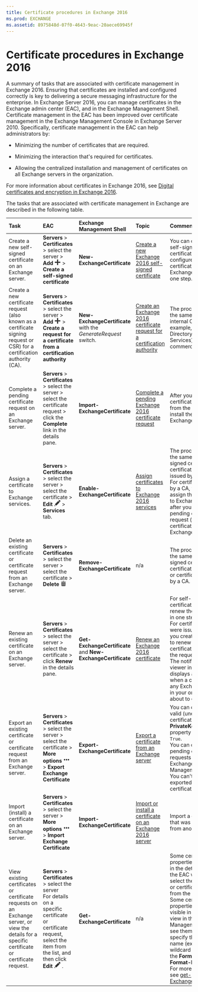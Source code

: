 ```yaml
---
title: Certificate procedures in Exchange 2016
ms.prod: EXCHANGE
ms.assetid: 8975848d-07f0-4643-9eac-20aece69945f
---
```




# Certificate procedures in Exchange 2016
A summary of tasks that are associated with certificate management in Exchange 2016.
Ensuring that certificates are installed and configured correctly is key to delivering a secure messaging infrastructure for the enterprise. In Exchange Server 2016, you can manage certificates in the Exchange admin center (EAC), and in the Exchange Management Shell. Certificate management in the EAC has been improved over certificate management in the Exchange Management Console in Exchange Server 2010. Specifically, certificate management in the EAC can help administrators by:
  
    
    


- Minimizing the number of certificates that are required.
    
  
- Minimizing the interaction that's required for certificates.
    
  
- Allowing the centralized installation and management of certificates on all Exchange servers in the organization.
    
  

For more information about certificates in Exchange 2016, see  [Digital certificates and encryption in Exchange 2016](digital-certificates-and-encryption-in-exchange-2016.md).
  
    
    

The tasks that are associated with certificate management in Exchange are described in the following table.

|**Task**|**EAC**|**Exchange Management Shell**|**Topic**|**Comments**|
|:-----|:-----|:-----|:-----|:-----|
|Create a new self-signed certificate on an Exchange server.  <br/> |**Servers** > **Certificates** > select the server > **Add**         ![Add icon](images/ITPro_EAC_AddIcon.png)           > **Create a self-signed certificate** <br/> |**New-ExchangeCertificate** <br/> | [Create a new Exchange 2016 self-signed certificate](create-a-new-exchange-2016-self-signed-certificate.md) <br/> |You can create new self-signed certificates and configure the certificates for Exchange services in one step.  <br/> |
|Create a new certificate request (also known as a certificate signing request or CSR) for a certification authority (CA).  <br/> |**Servers** > **Certificates** > select the server > **Add**         ![Add icon](images/ITPro_EAC_AddIcon.png)           > **Create a request for a certificate from a certification authority** <br/> |**New-ExchangeCertificate** with the _GenerateRequest_ switch. <br/> | [Create an Exchange 2016 certificate request for a certification authority](create-an-exchange-2016-certificate-request-for-a-certification-authority.md) <br/> |The procedures are the same for an internal CA (for example, Active Directory Certificate Services) or a commercial CA.  <br/> |
|Complete a pending certificate request on an Exchange server.  <br/> |**Servers** > **Certificates** > select the server > select the certificate request > click the **Complete** link in the details pane. <br/> |**Import-ExchangeCertificate** <br/> | [Complete a pending Exchange 2016 certificate request](complete-a-pending-exchange-2016-certificate-request.md) <br/> |After you receive the certificate file or files from the CA, you install them on the Exchange server.  <br/> |
|Assign a certificate to Exchange services.  <br/> |**Servers** > **Certificates** > select the server > select the certificate > **Edit**         ![Edit icon](images/ITPro_EAC_EditIcon.png)           > **Services** tab. <br/> |**Enable-ExchangeCertificate** <br/> | [Assign certificates to Exchange 2016 services](assign-certificates-to-exchange-2016-services.md) <br/> |The procedures are the same for self-signed certificates, or certificates that were issued by a CA.  <br/> For certificates issued by a CA, you can only assign the certificates to Exchange services after you complete the pending certificate request (install the certificate on the Exchange server).  <br/> |
|Delete an existing certificate or certificate request from an Exchange server.  <br/> |**Servers** > **Certificates** > select the server > select the certificate > **Delete**         ![Delete icon](images/ITPro_EAC_DeleteIcon.png)                               <br/> |**Remove-ExchangeCertificate** <br/> |n/a  <br/> |The procedures are the same for self-signed certificates, certificate requests, or certificates issued by a CA.  <br/> |
|Renew an existing certificate on an Exchange server.  <br/> |**Servers** > **Certificates** > select the server > select the certificate > click **Renew** in the details pane. <br/> |**Get-ExchangeCertificate** and **New-ExchangeCertificate** <br/> | [Renew an Exchange 2016 certificate](renew-an-exchange-2016-certificate.md) <br/> |For self-signed certificates, you renew the certificate in one step.  <br/> For certificates that were issued by a CA, you create a request to renew the certificate, and send the request to the CA.  <br/> The notification viewer in the EAC displays a warning when a certificate on any Exchange server in your organization is about to expire.  <br/> |
|Export an existing certificate or certificate request from an Exchange server.  <br/> |**Servers** > **Certificates** > select the server > select the certificate > **More options**         ![More Options icon](images/ITPro_EAC_MoreOptionsIcon.png)           > **Export Exchange Certificate** <br/> |**Export-ExchangeCertificate** <br/> | [Export a certificate from an Exchange server](export-a-certificate-from-an-exchange-server.md) <br/> |You can only export valid (unexpired) certificates where the **PrivateKeyExportable** property has the value `True`.  <br/> You can only export pending certificate requests in the Exchange Management Shell. You can't import an exported pending certificate request.  <br/> |
|Import (install) a certificate on an Exchange server.  <br/> |**Servers** > **Certificates** > select the server > **More options**         ![More Options icon](images/ITPro_EAC_MoreOptionsIcon.png)           > **Import Exchange Certificate** <br/> |**Import-ExchangeCertificate** <br/> | [Import or install a certificate on an Exchange 2016 server](import-or-install-a-certificate-on-an-exchange-2016-server.md) <br/> |Import a certificate that was exported from another server.  <br/> |
|View existing certificates or certificate requests on an Exchange server, or view the details for a specific certificate or certificate request.  <br/> |**Servers** > **Certificates** > select the server <br/> For details on a specific certificate or certificate request, select the item from the list, and then click **Edit**         ![Edit icon](images/ITPro_EAC_EditIcon.png)          .  <br/> |**Get-ExchangeCertificate** <br/> |n/a  <br/> |Some certificate properties are visible in the details pane in the EAC when you select the certificate or certificate request from the list.  <br/> Some certificate properties aren't visible in the standard view in the Exchange Management Shell. To see them, you need to specify the property name (exact name or wildcard match) with the **Format-Table** or **Format-List** cmdlets. For more information, see [get-ExchangeCertificate](http://technet.microsoft.com/library/e368589a-6510-4209-9f10-171d1990cd7d.aspx).  <br/> |
   
